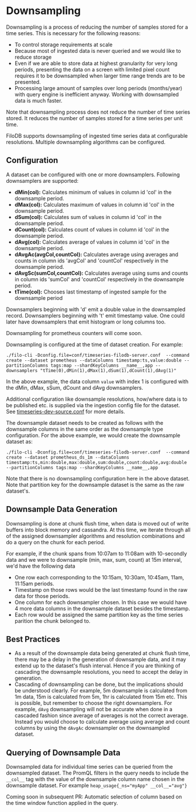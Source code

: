 # Downsampling

Downsampling is a process of reducing the number of samples stored for a time series. 
This is necessary for the following reasons:

* To control storage requirements at scale 
* Because most of ingested data is never queried and we would like to reduce storage
* Even if we are able to store data at highest granularity for very long periods, 
  presenting the data on a screen with limited pixel count requires it to be downsampled 
  when larger time range trends are to be presented.
* Processing large amount of samples over long periods (months/year) with query engine is
  inefficient anyway. Working with downsampled data is much faster.

Note that downsampling process does not reduce the number of time series stored. It reduces
the number of samples stored for a time series per unit time.

FiloDB supports downsampling of ingested time series data at configurable resolutions. 
Multiple downsampling algorithms can be configured. 

## Configuration

A dataset can be configured with one or more downsamplers. Following downsamplers are supported:

* __dMin(col):__ Calculates minimum of values in column id 'col' in the downsample period.
* __dMax(col):__ Calculates maximum of values in column id 'col' in the downsample period.
* __dSum(col):__ Calculates sum of values in column id 'col' in the downsample period.
* __dCount(col):__ Calculates count of values in column id 'col' in the downsample period.
* __dAvg(col):__ Calculates average of values in column id 'col' in the downsample period.
* __dAvgAc(avgCol,countCol):__ Calculates average using averages and counts in column ids 'avgCol' and 'countCol' respectively in the downsample period.
* __dAvgSc(sumCol,countCol):__ Calculates average using sums and counts in column ids 'sumCol' and 'countCol' respectively in the downsample period.
* __tTime(col):__ Chooses last timestamp of ingested sample for the downsample period 

Downsamplers beginning with 'd' emit a double value in the downsampled record. Downsamplers beginning with 't'
emit timestamp value. One could later have downsamplers that emit histogram or long columns too.

Downsampling for prometheus counters will come soon.

Downsampling is configured at the time of dataset creation. For example:

```
./filo-cli -Dconfig.file=conf/timeseries-filodb-server.conf  --command create --dataset prometheus --dataColumns timestamp:ts,value:double --partitionColumns tags:map --shardKeyColumns __name__,app --downsamplers "tTime(0),dMin(1),dMax(1),dSum(1),dCount(1),dAvg(1)"
```

In the above example, the data column `value` with index 1 is configured with the dMin, dMax, sSum, dCount and dAvg downsamplers.

Additional configuration like downsample resolutions, how/where data is to be published etc.
is supplied via the ingestion config file for the dataset. See 
[timeseries-dev-source.conf](../conf/timeseries-dev-source.conf) for more details.


The downsample dataset needs to be created as follows with the downsample columns in the same
order as the downsample type configuration. For the above example, we would create the downsample
dataset as:

```
./filo-cli -Dconfig.file=conf/timeseries-filodb-server.conf  --command create --dataset prometheus_ds_1m --dataColumns timestamp:ts,min:double,max:double,sum:double,count:double,avg:double --partitionColumns tags:map --shardKeyColumns __name__,app
```

Note that there is no downsampling configuration here in the above dataset. Note that partition
key for the downsample dataset is the same as the raw dataset's.  

## Downsample Data Generation
Downsampling is done at chunk flush time, when data is moved out of write buffers into block memory and cassandra.
At this time, we iterate through all of the assigned downsampler algorithms and resolution
combinations and do a query on the chunk for each period.

For example, if the chunk spans from 10:07am to 11:08am with 10-secondly data 
and we were to downsample (min, max, sum, count) at 15m interval, we'd
have the following data

* One row each corresponding to the 10:15am, 10:30am, 10:45am, 11am, 11:15am periods.
* Timestamp on those rows would be the last timestamp found in the raw data for those
periods.
* One column for each downsampler chosen. In this case we would have 4 more data columns in
the downsample dataset besides the timestamp.
* Each row would be assigned the same partition key as the time series parition the chunk
belonged to.

## Best Practices

* As a result of the downsample data being generated at chunk flush time, there may be a
delay in the generation of downsample data, and it may extend up to the dataset's flush
interval. Hence if you are thinking of cascading the downsample resolutions, you need to
accept the delay in generation.
* Cascading of downsampling can be done, but the implications should be understood clearly. For example,
5m downsample is calculated from 1m data, 15m is calculated from 5m, 1hr is calculated from 15m etc.
This is possible, but remember to choose the right downsamplers. For example, `dAvg` downsampling will
not be accurate when done in a cascaded fashion since average of averages is not the correct average.
Instead you would choose to calculate average using average and count columns by using the `dAvgAc`
downsampler on the downsampled dataset.   

## Querying of Downsample Data
 
Downsampled data for individual time series can be queried from the downsampled dataset. The PromQL
filters in the query needs to include the `__col__` tag with the value of the downsample column name
chosen in the downsample dataset. For example `heap_usage{_ns="myApp" __col__="avg"}`

Coming soon in subsequent PR: Automatic selection of column based on the time window function applied in the query.